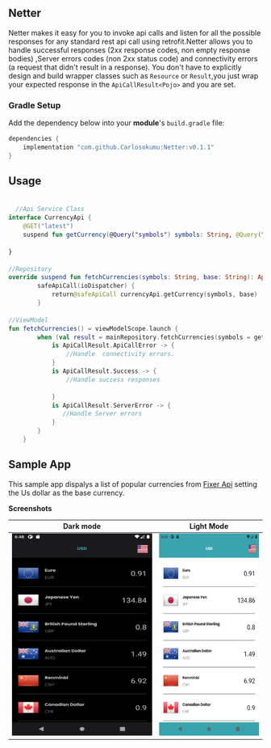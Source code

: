 ## Netter
Netter makes it easy for you to invoke api calls  and listen for all the possible responses for any standard rest api call using retrofit.Netter allows you to handle successful responses (2xx response codes, non empty response bodies)
,Server errors codes (non 2xx status code) and connectivity errors (a request that didn't result in a response). You don't have to explicitly  design and build wrapper classes such as `Resource` or `Result`,you just wrap your expected response in the `ApiCallResult<Pojo>` and you are set.

### Gradle Setup

Add the dependency below into your **module**'s `build.gradle` file:

```gradle
dependencies {
    implementation "com.github.Carlosokumu:Netter:v0.1.1"
}
```

## Usage

```kotlin

  //Api Service Class
interface CurrencyApi {
    @GET("latest")
    suspend fun getCurrency(@Query("symbols") symbols: String, @Query("base") base: String): Currency

}

//Repository
override suspend fun fetchCurrencies(symbols: String, base: String): ApiCallResult<Currency> =
        safeApiCall(ioDispatcher) {
            return@safeApiCall currencyApi.getCurrency(symbols, base)
        }
        
//ViewModel      
fun fetchCurrencies() = viewModelScope.launch {
        when (val result = mainRepository.fetchCurrencies(symbols = getSymbols(), base = "USD")) {
            is ApiCallResult.ApiCallError -> {
                //Handle  connectivity errors.
            }
            is ApiCallResult.Success -> {
                //Handle success responses

            }
            is ApiCallResult.ServerError -> {
               //Handle Server errors
            }
        }
    }
  ```
    
    

 ##  Sample App
This sample app dispalys a list of   popular currencies from  [Fixer Api](https://api.apilayer.com/fixer/)  setting the Us dollar as the base currency.

**Screenshots**

Dark mode | Light Mode 
--- | --- |
<img src="https://github.com/Carlosokumu/Netter/blob/master/shots/dark.png" height="400" width="280"/> | <img src="https://github.com/Carlosokumu/Netter/blob/master/shots/light.png" height="400" width="200"/>


